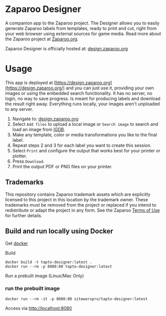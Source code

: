 # Zaparoo Designer

A companion app to the Zaparoo project. The Designer allows you to easily generate Zaparoo labels from templates, ready to print and cut, right from your web browser using external sources for game media. Read more about the Zaparoo project at [Zaparoo.org](https://zaparoo.org/).

Zaparoo Designer is officially hosted at: [design.zaparoo.org](https://design.zaparoo.org/)

# Usage
This app is deployed at [https://design.zaparoo.org](https://design.zaparoo.org/) and you can just use it, providing your own images or using the embedded search functionality.
It has no server, no login, no way to save progress.
Is meant for producing labels and download the result right away.
Everything runs locally, your images aren't unploaded to any server.

1. Navigate to: [design.zaparoo.org](https://design.zaparoo.org/)
2. Select `Add files` to upload a local image or `Search image` to search and load an image from [IGDB](https://www.igdb.com/).
3. Make any template, color or media transformations you like to the final label.
4. Repeat steps 2 and 3 for each label you want to create this session.
5. Select `Print` and configure the output that works best for your printer or plotter.
6. Press `Download`.
7. Print the output PDF or PNG files on your printer.

## Trademarks

This repository contains Zaparoo trademark assets which are explicitly licensed to this project in this location by the trademark owner. These trademarks must be removed from the project or replaced if you intend to redistribute or adapt the project in any form. See the Zaparoo [Terms of Use](https://zaparoo.org/terms/) for further details.

## Build and run locally using Docker

Get [docker](https://www.docker.com/)

Build
```shell
docker build -t tapto-designer:latest .
docker run --rm -p 8080:80 tapto-designer:latest 
```

Run a prebuilt image (Linux/Mac Only)
### run the prebuilt image
```shell
docker run --rm -it -p 8080:80 siteworxpro/tapto-designer:latest
```

Access via [http://localhost:8080](http://localhost:8080)

